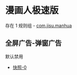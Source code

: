 # 漫画人极速版

存在 1 规则组 - [com.jisu.manhua](/src/apps/com.jisu.manhua.ts)

## 全屏广告-弹窗广告

默认禁用

- [快照-0](https://i.gkd.li/i/13688186)
